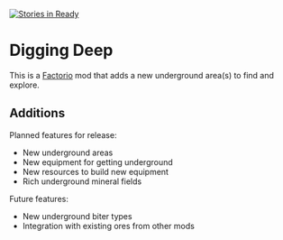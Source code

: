 [![Stories in Ready](https://badge.waffle.io/Lindenk/digging_deep.svg?label=ready&title=Ready)](http://waffle.io/Lindenk/digging_deep)

# Digging Deep #

This is a [Factorio](https://www.factorio.com) mod that adds a new underground area(s) to find and explore.

## Additions ##

Planned features for release:

- New underground areas
- New equipment for getting underground
- New resources to build new equipment 
- Rich underground mineral fields

Future features:

- New underground biter types
- Integration with existing ores from other mods
